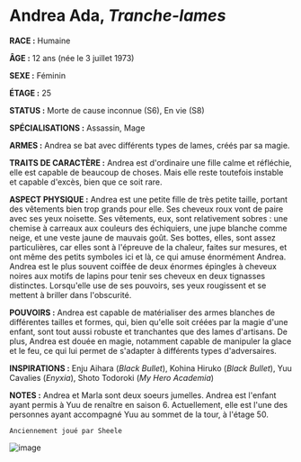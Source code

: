 # Andrea Ada, *Tranche-lames*

**RACE :** Humaine

**ÂGE :** 12 ans (née le 3 juillet 1973)

**SEXE :** Féminin

**ÉTAGE :** 25

**STATUS :** Morte de cause inconnue (S6), En vie (S8)

**SPÉCIALISATIONS :** Assassin, Mage

**ARMES :** Andrea se bat avec différents types de lames, créés par sa magie.

**TRAITS DE CARACTÈRE :** Andrea est d'ordinaire une fille calme et réfléchie, elle est capable de beaucoup de choses. Mais elle reste toutefois instable et capable d'excès, bien que ce soit rare.

**ASPECT PHYSIQUE :** Andrea est une petite fille de très petite taille, portant des vêtements bien trop grands pour elle. Ses cheveux roux vont de paire avec ses yeux noisette. Ses vêtements, eux, sont relativement sobres : une chemise à carreaux aux couleurs des échiquiers, une jupe blanche comme neige, et une veste jaune de mauvais goût. Ses bottes, elles, sont assez particulières, car elles sont à l'épreuve de la chaleur, faites sur mesures, et ont même des petits symboles ici et là, ce qui amuse énormément Andrea. Andrea est le plus souvent coiffée de deux énormes épingles à cheveux noires aux motifs de lapins pour tenir ses cheveux en deux tignasses distinctes. Lorsqu'elle use de ses pouvoirs, ses yeux rougissent et se mettent à briller dans l'obscurité.

**POUVOIRS :** Andrea est capable de matérialiser des armes blanches de différentes tailles et formes, qui, bien qu'elle soit créées par la magie d'une enfant, sont tout aussi robuste et tranchantes que des lames d'artisans. De plus, Andrea est douée en magie, notamment capable de manipuler la glace et le feu, ce qui lui permet de s'adapter à différents types d'adversaires.

**INSPIRATIONS :** Enju Aihara (*Black Bullet*), Kohina Hiruko (*Black Bullet*), Yuu Cavalies (*Enyxia*), Shoto Todoroki (*My Hero Academia*)

**NOTES :** Andrea et Marla sont deux soeurs jumelles. Andrea est l'enfant ayant permis à Yuu de renaître en saison 6. Actuellement, elle est l'une des personnes ayant accompagné Yuu au sommet de la tour, à l'étage 50.

`Anciennement joué par Sheele`

![image](https://enyxia.alkanife.fr/images/characters/andrea.png)
